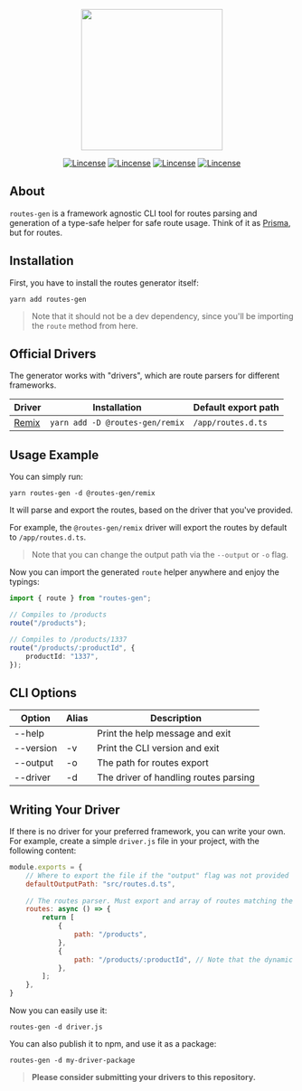 <p align="center">
    <a href="https://github.com/sandulat/routes-gen" target="_blank">
        <img src="https://raw.githubusercontent.com/sandulat/routes-gen/main/assets/routes-gen.png" width="250px" />
    </a>
</p>
<p align="center">
<a href="https://github.com/sandulat/routes-gen/blob/main/LICENSE.md"><img src="https://img.shields.io/npm/v/routes-gen?color=%23AD1CB0&label=routes-gen" alt="Lincense"></a>
<a href="https://github.com/sandulat/routes-gen/blob/main/LICENSE.md"><img src="https://img.shields.io/npm/v/@routes-gen/remix?color=%23AD1CB0&label=@routes-gen/remix" alt="Lincense"></a>
<a href="https://github.com/sandulat/routes-gen/blob/main/LICENSE.md"><img src="https://img.shields.io/github/license/sandulat/routes-gen?color=%23AD1CB0" alt="Lincense"></a>
<a href="https://twitter.com/sandulat"><img src="https://img.shields.io/twitter/follow/sandulat?label=Twitter" alt="Lincense"></a>
</p>

## About

`routes-gen` is a framework agnostic CLI tool for routes parsing and generation of a type-safe helper for safe route usage. Think of it as [Prisma](https://github.com/prisma/prisma), but for routes.

## Installation

First, you have to install the routes generator itself:
```
yarn add routes-gen
```

> Note that it should not be a dev dependency, since you'll be importing the `route` method from here.

## Official Drivers

The generator works with "drivers", which are route parsers for different frameworks.

| Driver                                      | Installation                    | Default export path        |
|---------------------------------------------|---------------------------------|----------------------------|
| [Remix](https://github.com/remix-run/remix) | `yarn add -D @routes-gen/remix` | `/app/routes.d.ts` |

## Usage Example

You can simply run:
```
yarn routes-gen -d @routes-gen/remix
```

It will parse and export the routes, based on the driver that you've provided.

For example, the `@routes-gen/remix` driver will export the routes by default to `/app/routes.d.ts`.

> Note that you can change the output path via the `--output` or `-o` flag.

Now you can import the generated `route` helper anywhere and enjoy the typings:
```ts
import { route } from "routes-gen";

// Compiles to /products
route("/products");

// Compiles to /products/1337
route("/products/:productId", {
    productId: "1337",
});
```

## CLI Options

| Option    | Alias | Description                           |
|-----------|-------|---------------------------------------|
| --help    |       | Print the help message and exit       |
| --version | -v    | Print the CLI version and exit        |
| --output  | -o    | The path for routes export            |
| --driver  | -d    | The driver of handling routes parsing |

## Writing Your Driver

If there is no driver for your preferred framework, you can write your own. For example, create a simple `driver.js` file in your project, with the following content:

```js
module.exports = {
    // Where to export the file if the "output" flag was not provided
    defaultOutputPath: "src/routes.d.ts",
    
    // The routes parser. Must export and array of routes matching the interface: { path: string }
    routes: async () => {
        return [
            {
                path: "/products",
            },
            {
                path: "/products/:productId", // Note that the dynamic segments must match the pattern :myVar
            },
        ];
    },
}
```

Now you can easily use it:

```
routes-gen -d driver.js
```

You can also publish it to npm, and use it as a package:

```
routes-gen -d my-driver-package
```

> **Please consider submitting your drivers to this repository.**